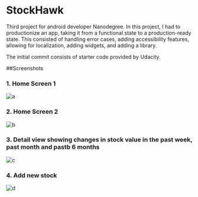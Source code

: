 # StockHawk
Third project for android developer Nanodegree.
In this project, I had to productionize an app, taking it from a functional state to a production-ready state.
This consisted of handling error cases, adding accessibility features, allowing for localization,
adding widgets, and adding a library.


The initial commit consists of starter code provided by Udacity.

##Screenshots

### 1. Home Screen 1
![a](https://cloud.githubusercontent.com/assets/6179888/20642649/23a0dcf6-b43a-11e6-8c6c-1895f5d42739.png)

### 2. Home Screen 2
![b](https://cloud.githubusercontent.com/assets/6179888/20642648/23015dd4-b43a-11e6-9caf-798b65b45337.png)

### 3. Detail view showing changes in stock value in the past week, past month and pastb 6 months 
![c](https://cloud.githubusercontent.com/assets/6179888/20642647/22faebe8-b43a-11e6-89a6-f02b28652dfa.png)

### 4. Add new stock
![d](https://cloud.githubusercontent.com/assets/6179888/20642646/22f66352-b43a-11e6-84bd-c930df8a51bc.png)

